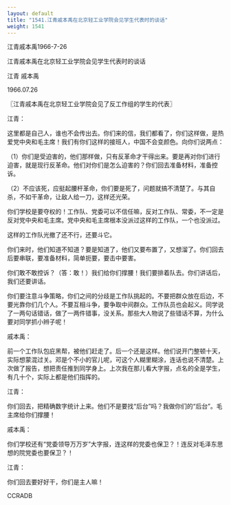 ```yaml
---
layout: default
title: "1541.江青戚本禹在北京轻工业学院会见学生代表时的谈话"
weight: 1541
---
```


江青戚本禹1966-7-26

江青戚本禹在北京轻工业学院会见学生代表时的谈话

江青 戚本禹

1966.07.26

〖江青戚本禹在北京轻工业学院会见了反工作组的学生的代表〗

江青：

这里都是自己人，谁也不会传出去。你们来的信，我们都看了，你们这样做，是热爱党中央和毛主席！我们有你们这样的接班人，中国不会变颜色。向你们说两点：

（1）你们是受迫害的，他们那样做，只有反革命才干得出来。要是再对你们进行迫害，就是现行反革命。他们对你们是怎么迫害的？你们回去准备材料，准备控诉。

（2）不应该死，应挺起腰杆革命，你们要是死了，问题就搞不清楚了。与其自杀，不如干革命，让敌人给一刀，这样还光荣。

你们学校是要夺权的！工作队、党委可以不信任嘛，反对工作队、常委，不一定是反对党中央和毛主席。党中央和毛主席根本没派过这样的工作队，一个也没派过。

这样的工作队光撤了还不行，还要斗它。

你们来时，他们知道不知道？要是知道了，他们又要布置了，又想溜了。你们回去后要串联，要准备材料，简单扼要，要击中要害。

你们敢不敢控诉？（答：敢！）我们给你们撑腰！我们要排着队去。你们讲话后，我们还要讲话。

你们要注意斗争策略，你们之间的分歧是工作队挑起的。不要把群众放在后边，不要光靠你们几个人。不要互相斗争，要争取中间群众。工作队员也会起义。同学说了一两句话错话，做了一两件错事，没关系。那些大人物说了些错话不算，为什么要对同学抓小辫子呢！

戚本禹：

前一个工作队包庇黑帮，被他们赶走了。后一个还是这样。他们说开门整顿十天，实际想蒙混过关。邓是个不小的官儿呢，可这个人糊里糊涂，连话也说不清楚。上次做了报告，想把责任推到同学身上。上次我在那儿看大字报，点名的全是学生，有几十个，实际上都是他们指挥的。

江青：

你们回去，把精确数字统计上来。他们不是要找“后台”吗？我做你们的“后台”。毛主席给你们撑腰！

戚本禹：

你们学校还有“党委领导万万岁”大字报，连这样的党委也保卫？！连反对毛泽东思想的院党委也要保卫？！

江青：

你们回去要好好干，你们是主人嘛！

CCRADB

